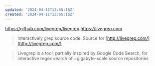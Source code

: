 ```yaml
---
updated: '2024-04-11T13:55:16Z'
created: '2024-04-11T13:55:16Z'
---
```

https://github.com/livegrep/livegrep
https://livegrep.com

> Interactively grep source code. Source for [http://livegrep.com/](http://livegrep.com/)

> Livegrep is a tool, partially inspired by Google Code Search, for interactive regex search of ~gigabyte-scale source repositories